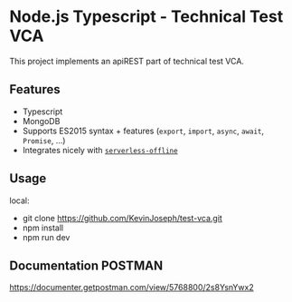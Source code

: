 # Node.js Typescript - Technical Test VCA

This project implements an apiREST part of technical test VCA.

## Features

- Typescript
- MongoDB
- Supports ES2015 syntax + features (`export`, `import`, `async`, `await`, `Promise`, ...)
- Integrates nicely with [`serverless-offline`](https://github.com/dherault/serverless-offline)

## Usage
local:
- git clone https://github.com/KevinJoseph/test-vca.git
- npm install
- npm run dev

## Documentation POSTMAN
https://documenter.getpostman.com/view/5768800/2s8YsnYwx2
